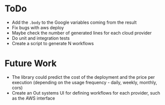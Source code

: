 # ToDo

- Add the `.body` to the Google variables coming from the result
- Fix bugs with aws deploy
- Maybe check the number of generated lines for each cloud provider 
- Do unit and integration tests
- Create a script to generate N workflows

# Future Work

* The library could predict the cost of the deployment and the price per execution (depending on the usage frequency -
  daily, weekly, monthly, cors)
* Create an Out systems UI for defining workflows for each provider, such as the AWS interface 
